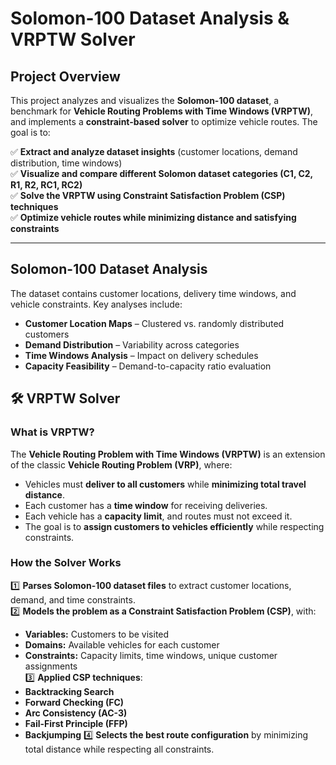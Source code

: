 # Solomon-100 Dataset Analysis & VRPTW Solver  

## Project Overview  
This project analyzes and visualizes the **Solomon-100 dataset**, a benchmark for **Vehicle Routing Problems with Time Windows (VRPTW)**, and implements a **constraint-based solver** to optimize vehicle routes. The goal is to:  

✅ **Extract and analyze dataset insights** (customer locations, demand distribution, time windows)  
✅ **Visualize and compare different Solomon dataset categories (C1, C2, R1, R2, RC1, RC2)**  
✅ **Solve the VRPTW using Constraint Satisfaction Problem (CSP) techniques**  
✅ **Optimize vehicle routes while minimizing distance and satisfying constraints**  

---

## **Solomon-100 Dataset Analysis**  
The dataset contains customer locations, delivery time windows, and vehicle constraints. Key analyses include:  

- **Customer Location Maps** – Clustered vs. randomly distributed customers  
- **Demand Distribution** – Variability across categories  
- **Time Windows Analysis** – Impact on delivery schedules  
- **Capacity Feasibility** – Demand-to-capacity ratio evaluation  

## 🛠️ **VRPTW Solver**  
### **What is VRPTW?**  
The **Vehicle Routing Problem with Time Windows (VRPTW)** is an extension of the classic **Vehicle Routing Problem (VRP)**, where:  
- Vehicles must **deliver to all customers** while **minimizing total travel distance**.  
- Each customer has a **time window** for receiving deliveries.  
- Each vehicle has a **capacity limit**, and routes must not exceed it.  
- The goal is to **assign customers to vehicles efficiently** while respecting constraints.  

### **How the Solver Works**  
1️⃣ **Parses Solomon-100 dataset files** to extract customer locations, demand, and time constraints.  
2️⃣ **Models the problem as a Constraint Satisfaction Problem (CSP)**, with:  
   - **Variables:** Customers to be visited  
   - **Domains:** Available vehicles for each customer  
   - **Constraints:** Capacity limits, time windows, unique customer assignments  
3️⃣ **Applied CSP techniques**:  
   - **Backtracking Search** 
   - **Forward Checking (FC)**  
   - **Arc Consistency (AC-3)**  
   - **Fail-First Principle (FFP)**
   - **Backjumping** 
4️⃣ **Selects the best route configuration** by minimizing total distance while respecting all constraints.  

